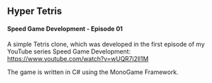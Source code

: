 ## Hyper Tetris 
#### Speed Game Development - Episode 01

A simple Tetris clone, which was developed in the first episode of my YouTube series Speed Game Development:
https://www.youtube.com/watch?v=wUQR7j2Il1M

The game is written in C# using the MonoGame Framework.
